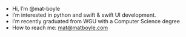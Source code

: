- Hi, I’m @mat-boyle
- I’m interested in python and swift & swift UI development.
- I’m recently graduated from WGU with a Computer Science degree
- How to reach me: mat@matboyle.com

<!---
mat-boyle/mat-boyle is a ✨ special ✨ repository because its `README.md` (this file) appears on your GitHub profile.
You can click the Preview link to take a look at your changes.
--->
